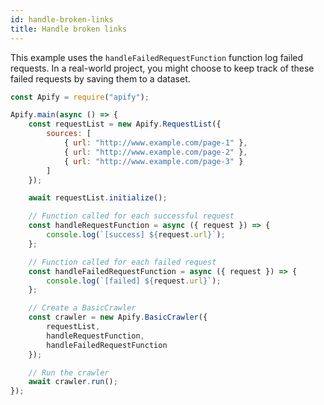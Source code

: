 ```yaml
---
id: handle-broken-links
title: Handle broken links
---
```


This example uses the `handleFailedRequestFunction` function log failed requests. In a real-world project, you might choose to keep track of these failed requests by saving them to a dataset.

```javascript {1,3-5}
const Apify = require("apify");

Apify.main(async () => {
    const requestList = new Apify.RequestList({
        sources: [
            { url: "http://www.example.com/page-1" },
            { url: "http://www.example.com/page-2" },
            { url: "http://www.example.com/page-3" }
        ]
    });

    await requestList.initialize();

    // Function called for each successful request
    const handleRequestFunction = async ({ request }) => {
        console.log(`[success] ${request.url}`);
    };

    // Function called for each failed request
    const handleFailedRequestFunction = async ({ request }) => {
        console.log(`[failed] ${request.url}`);
    };

    // Create a BasicCrawler
    const crawler = new Apify.BasicCrawler({
        requestList,
        handleRequestFunction,
        handleFailedRequestFunction
    });

    // Run the crawler
    await crawler.run();
});
```
